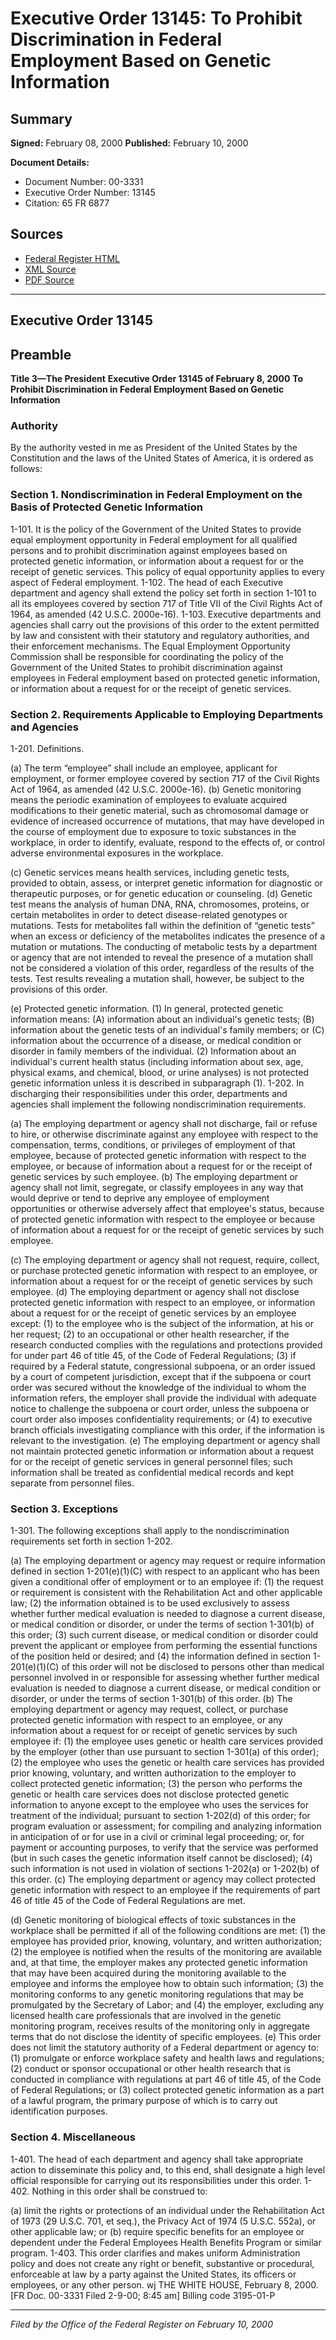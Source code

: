 # Executive Order 13145: To Prohibit Discrimination in Federal Employment Based on Genetic Information

## Summary

**Signed:** February 08, 2000
**Published:** February 10, 2000

**Document Details:**
- Document Number: 00-3331
- Executive Order Number: 13145
- Citation: 65 FR 6877

## Sources
- [Federal Register HTML](https://www.federalregister.gov/documents/2000/02/10/00-3331/to-prohibit-discrimination-in-federal-employment-based-on-genetic-information)
- [XML Source](https://www.federalregister.gov/documents/full_text/xml/2000/02/10/00-3331.xml)
- [PDF Source](https://www.govinfo.gov/content/pkg/FR-2000-02-10/pdf/00-3331.pdf)

---

## Executive Order 13145

## Preamble

**Title 3—The President**
**Executive Order 13145 of February 8, 2000**
**To Prohibit Discrimination in Federal Employment Based on Genetic Information**

### Authority

By the authority vested in me as President of the United States by the Constitution and the laws of the United States of America, it is ordered as follows:
### Section 1. Nondiscrimination in Federal Employment on the Basis of Protected Genetic Information

1-101. It is the policy of the Government of the United States to provide equal employment opportunity in Federal employment for all qualified persons and to prohibit discrimination against employees based on protected genetic information, or information about a request for or the receipt of genetic services. This policy of equal opportunity applies to every aspect of Federal employment.
1-102. The head of each Executive department and agency shall extend the policy set forth in section 1-101 to all its employees covered by section 717 of Title VII of the Civil Rights Act of 1964, as amended (42 U.S.C. 2000e-16).
1-103. Executive departments and agencies shall carry out the provisions of this order to the extent permitted by law and consistent with their statutory and regulatory authorities, and their enforcement mechanisms. The Equal Employment Opportunity Commission shall be responsible for coordinating the policy of the Government of the United States to prohibit discrimination against employees in Federal employment based on protected genetic information, or information about a request for or the receipt of genetic services.

### Section 2. Requirements Applicable to Employing Departments and Agencies

1-201. Definitions.

(a) The term “employee” shall include an employee, applicant for employment, or former employee covered by section 717 of the Civil Rights Act of 1964, as amended (42 U.S.C. 2000e-16).
(b) Genetic monitoring means the periodic examination of employees to evaluate acquired modifications to their genetic material, such as chromosomal damage or evidence of increased occurrence of mutations, that may have developed in the course of employment due to exposure to toxic substances in the workplace, in order to identify, evaluate, respond to the effects of, or control adverse environmental exposures in the workplace.

(c) Genetic services means health services, including genetic tests, provided to obtain, assess, or interpret genetic information for diagnostic or therapeutic purposes, or for genetic education or counseling.
(d) Genetic test means the analysis of human DNA, RNA, chromosomes, proteins, or certain metabolites in order to detect disease-related genotypes or mutations. Tests for metabolites fall within the definition of “genetic tests” when an excess or deficiency of the metabolites indicates the presence of a mutation or mutations. The conducting of metabolic tests by a department or agency that are not intended to reveal the presence of a mutation shall not be considered a violation of this order, regardless of the results of the tests. Test results revealing a mutation shall, however, be subject to the provisions of this order.

(e) Protected genetic information.
    (1) In general, protected genetic information means:
(A)
information about an individual's genetic tests;
(B)
information about the genetic tests of an individual's family members; or
(C)
information about the occurrence of a disease, or medical condition or disorder in family members of the individual.
    (2) Information about an individual's current health status (including information about sex, age, physical exams, and chemical, blood, or urine analyses) is not protected genetic information unless it is described in subparagraph (1).
1-202. In discharging their responsibilities under this order, departments and agencies shall implement the following nondiscrimination requirements.

(a) The employing department or agency shall not discharge, fail or refuse to hire, or otherwise discriminate against any employee with respect to the compensation, terms, conditions, or privileges of employment of that employee, because of protected genetic information with respect to the employee, or because of information about a request for or the receipt of genetic services by such employee.
(b) The employing department or agency shall not limit, segregate, or classify employees in any way that would deprive or tend to deprive any employee of employment opportunities or otherwise adversely affect that employee's status, because of protected genetic information with respect to the employee or because of information about a request for or the receipt of genetic services by such employee.

(c) The employing department or agency shall not request, require, collect, or purchase protected genetic information with respect to an employee, or information about a request for or the receipt of genetic services by such employee.
(d) The employing department or agency shall not disclose protected genetic information with respect to an employee, or information about a request for or the receipt of genetic services by an employee except:
    (1) to the employee who is the subject of the information, at his or her request;
    (2) to an occupational or other health researcher, if the research conducted complies with the regulations and protections provided for under part 46 of title 45, of the Code of Federal Regulations;
    (3) if required by a Federal statute, congressional subpoena, or an order issued by a court of competent jurisdiction, except that if the subpoena or court order was secured without the knowledge of the individual to whom the information refers, the employer shall provide the individual with adequate notice to challenge the subpoena or court order, unless the subpoena or court order also imposes confidentiality requirements; or
    (4) to executive branch officials investigating compliance with this order, if the information is relevant to the investigation.
(e) The employing department or agency shall not maintain protected genetic information or information about a request for or the receipt of genetic services in general personnel files; such information shall be treated as confidential medical records and kept separate from personnel files.

### Section 3. Exceptions

1-301. The following exceptions shall apply to the nondiscrimination requirements set forth in section 1-202.

(a) The employing department or agency may request or require information defined in section 1-201(e)(1)(C) with respect to an applicant who has been given a conditional offer of employment or to an employee if:
    (1) the request or requirement is consistent with the Rehabilitation Act and other applicable law;
    (2) the information obtained is to be used exclusively to assess whether further medical evaluation is needed to diagnose a current disease, or medical condition or disorder, or under the terms of section 1-301(b) of this order;
    (3) such current disease, or medical condition or disorder could prevent the applicant or employee from performing the essential functions of the position held or desired; and
    (4) the information defined in section 1-201(e)(1)(C) of this order will not be disclosed to persons other than medical personnel involved in or responsible for assessing whether further medical evaluation is needed to diagnose a current disease, or medical condition or disorder, or under the terms of section 1-301(b) of this order.
(b) The employing department or agency may request, collect, or purchase protected genetic information with respect to an employee, or any information about a request for or receipt of genetic services by such employee if:
    (1) the employee uses genetic or health care services provided by the employer (other than use pursuant to section 1-301(a) of this order);
    (2) the employee who uses the genetic or health care services has provided prior knowing, voluntary, and written authorization to the employer to collect protected genetic information;
    (3) the person who performs the genetic or health care services does not disclose protected genetic information to anyone except to the employee who uses the services for treatment of the individual; pursuant to section 1-202(d) of this order; for program evaluation or assessment; for compiling and analyzing information in anticipation of or for use in a civil or criminal legal proceeding; or, for payment or accounting purposes, to verify that the service was performed (but in such cases the genetic information itself cannot be disclosed);
    (4) such information is not used in violation of sections 1-202(a) or 1-202(b) of this order.
(c) The employing department or agency may collect protected genetic information with respect to an employee if the requirements of part 46 of title 45 of the Code of Federal Regulations are met.

(d) Genetic monitoring of biological effects of toxic substances in the workplace shall be permitted if all of the following conditions are met:
    (1) the employee has provided prior, knowing, voluntary, and written authorization;
    (2) the employee is notified when the results of the monitoring are available and, at that time, the employer makes any protected genetic information that may have been acquired during the monitoring available to the employee and informs the employee how to obtain such information;
    (3) the monitoring conforms to any genetic monitoring regulations that may be promulgated by the Secretary of Labor; and
    (4) the employer, excluding any licensed health care professionals that are involved in the genetic monitoring program, receives results of the monitoring only in aggregate terms that do not disclose the identity of specific employees.
(e) This order does not limit the statutory authority of a Federal department or agency to:
    (1) promulgate or enforce workplace safety and health laws and regulations;
    (2) conduct or sponsor occupational or other health research that is conducted in compliance with regulations at part 46 of title 45, of the Code of Federal Regulations; or
    (3) collect protected genetic information as a part of a lawful program, the primary purpose of which is to carry out identification purposes.
### Section 4. Miscellaneous

1-401. The head of each department and agency shall take appropriate action to disseminate this policy and, to this end, shall designate a high level official responsible for carrying out its responsibilities under this order.
1-402. Nothing in this order shall be construed to:

(a) limit the rights or protections of an individual under the Rehabilitation Act of 1973 (29 U.S.C. 701, et seq.), the Privacy Act of 1974 (5 U.S.C. 552a), or other applicable law; or
(b) require specific benefits for an employee or dependent under the Federal Employees Health Benefits Program or similar program.
1-403. This order clarifies and makes uniform Administration policy and does not create any right or benefit, substantive or procedural, enforceable at law by a party against the United States, its officers or employees, or any other person.
wj
THE WHITE HOUSE,
February 8, 2000.
[FR Doc. 00-3331
Filed 2-9-00; 8:45 am]
Billing code 3195-01-P

---

*Filed by the Office of the Federal Register on February 10, 2000*
